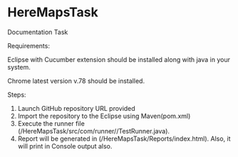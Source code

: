 # HereMapsTask
Documentation Task

Requirements:

Eclipse with Cucumber extension should be installed along with java in your system.

Chrome latest version v.78 should be installed.

Steps:

1. Launch GitHub repository URL provided
2. Import the repository to the Eclipse using Maven(pom.xml)
3. Execute the runner file (/HereMapsTask/src/com/runner//TestRunner.java). 
4. Report will be generated in (/HereMapsTask/Reports/index.html). Also, it will print in Console output also.

